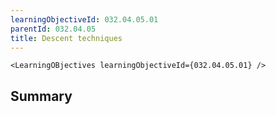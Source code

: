 ```yaml
---
learningObjectiveId: 032.04.05.01
parentId: 032.04.05
title: Descent techniques
---
```


```tsx eval
<LearningOBjectives learningObjectiveId={032.04.05.01} />
```

## Summary
